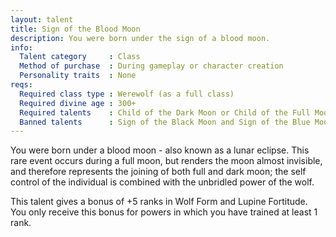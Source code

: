 ```yaml
---
layout: talent
title: Sign of the Blood Moon
description: You were born under the sign of a blood moon.
info:
  Talent category     : Class
  Method of purchase  : During gameplay or character creation
  Personality traits  : None
reqs:
  Required class type : Werewolf (as a full class)
  Required divine age : 300+
  Required talents    : Child of the Dark Moon or Child of the Full Moon
  Banned talents      : Sign of the Black Moon and Sign of the Blue Moon
---
```


You were born under a blood moon - also known as a lunar eclipse. This rare event occurs during a full moon, but renders the moon almost invisible, and therefore represents the joining of both full and dark moon; the self control of the individual is combined with the unbridled power of the wolf.

This talent gives a bonus of +5 ranks in Wolf Form and Lupine Fortitude. You only receive this bonus for powers in which you have trained at least 1 rank.